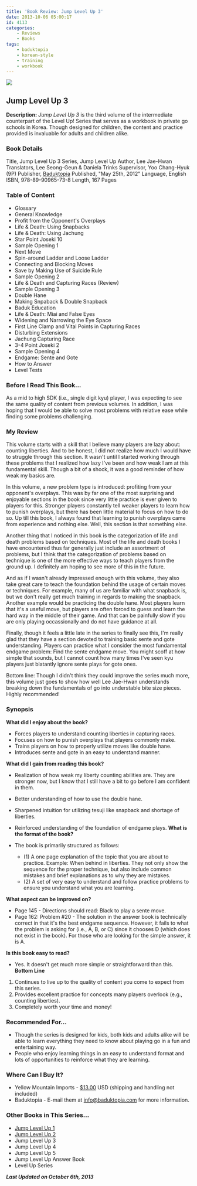 ```yaml
---
title: 'Book Review: Jump Level Up 3'
date: 2013-10-06 05:00:17
id: 4113
categories:
	- Reviews
	- Books
tags:
	- baduktopia
	- korean-style
	- training
	- workbook
---
```


![](/images/2013/10/jumplevelup3cover.jpg)

## Jump Level Up 3

**Description:** _Jump Level Up 3_ is the third volume of the intermediate counterpart of the Level Up! Series that serves as a workbook in private go schools in Korea. Though designed for children, the content and practice provided is invaluable for adults and children alike.

<!--more-->

### Book Details

Title, Jump Level Up 3
Series, Jump Level Up
Author, Lee Jae-Hwan
Translators, Lee Seong-Geun &amp; Daniela Trinks
Supervisor, Yoo Chang-Hyuk (9P)
Publisher, [Baduktopia](http://www.baduktopia.com)
Published, "May 25th, 2012"
Language, English
ISBN, 978-89-90965-73-8
Length, 167 Pages

### Table of Content

*   Glossary
*   General Knowledge
*   Profit from the Opponent's Overplays
*   Life &amp; Death: Using Snapbacks
*   Life &amp; Death: Using Jachung
*   Star Point Joseki 10
*   Sample Opening 1
*   Next Move
*   Spin-around Ladder and Loose Ladder
*   Connecting and Blocking Moves
*   Save by Making Use of Suicide Rule
*   Sample Opening 2
*   Life &amp; Death and Capturing Races (Review)
*   Sample Opening 3
*   Double Hane
*   Making Snpaback &amp; Double Snapback
*   Baduk Education
*   Life &amp; Death: Miai and False Eyes
*   Widening and Narrowing the Eye Space
*   First Line Clamp and Vital Points in Capturing Races
*   Disturbing Extensions
*   Jachung Capturing Race
*   3-4 Point Joseki 2
*   Sample Opening 4
*   Endgame: Sente and Gote
*   How to Answer
*   Level Tests

### Before I Read This Book...

As a mid to high SDK (i.e., single digit kyu) player, I was expecting to see the same quality of content from previous volumes. In addition, I was hoping that I would be able to solve most problems with relative ease while finding some problems challenging.

### My Review

This volume starts with a skill that I believe many players are lazy about: counting liberties. And to be honest, I did not realize how much I would have to struggle through this section. It wasn't until I started working through these problems that I realized how lazy I've been and how weak I am at this fundamental skill. Though a bit of a shock, it was a good reminder of how weak my basics are.

In this volume, a new problem type is introduced: profiting from your opponent's overplays. This was by far one of the most surprising and enjoyable sections in the book since very little practice is ever given to players for this. Stronger players constantly tell weaker players to learn how to punish overplays, but there has been little material to focus on how to do so. Up till this book, I always found that learning to punish overplays came from experience and nothing else. Well, this section is that something else.

Another thing that I noticed in this book is the categorization of life and death problems based on techniques. Most of the life and death books I have encountered thus far generally just include an assortment of problems, but I think that the categorization of problems based on technique is one of the more effective ways to teach players from the ground up. I definitely am hoping to see more of this in the future.

And as if I wasn't already impressed enough with this volume, they also take great care to teach the foundation behind the usage of certain moves or techniques. For example, many of us are familiar with what snapback is, but we don't really get much training in regards to making the snapback. Another example would be practicing the double hane. Most players learn that it's a useful move, but players are often forced to guess and learn the hard way in the middle of their game. And that can be painfully slow if you are only playing occassionally and do not have guidance at all.

Finally, though it feels a little late in the series to finally see this, I'm really glad that they have a section devoted to training basic sente and gote understanding. Players can practice what I consider the most fundamental endgame problem: Find the sente endgame move. You might scoff at how simple that sounds, but I cannot count how many times I've seen kyu players just blatantly ignore sente plays for gote ones.

Bottom line: Though I didn't think they could improve the series much more, this volume just goes to show how well Lee Jae-Hwan understands breaking down the fundamentals of go into understable bite size pieces. Highly recommended!

### Synopsis

**What did I enjoy about the book?**

*   Forces players to understand counting liberties in capturing races.
*   Focuses on how to punish overplays that players commonly make.
*   Trains players on how to properly utilize moves like double hane.
*   Introduces sente and gote in an easy to understand manner.

**What did I gain from reading this book?**

*   Realization of how weak my liberty counting abilities are. They are stronger now, but I know that I still have a bit to go before I am confident in them.
*   Better understanding of how to use the double hane.
*   Sharpened intuition for utilizing tesuji like snapback and shortage of liberties.
*   Reinforced understanding of the foundation of endgame plays.
**What is the format of the book?**

* The book is primarily structured as follows:

	* (1) A one page explanation of the topic that you are about to practice. Example: When behind in liberties. They not only show the sequence for the proper technique, but also include common mistakes and brief explanations as to why they are mistakes.
	* (2) A set of very easy to understand and follow practice problems to ensure you understand what you are learning.

**What aspect can be improved on?**

* Page 145 - Directions should read: Black to play a sente move.
* Page 162: Problem #20 - The solution in the answer book is technically correct in that it's the best endgame sequence. However, it fails to what the problem is asking for (i.e., A, B, or C) since it chooses D (which does not exist in the book). For those who are looking for the simple answer, it is A.

**Is this book easy to read?**

*   Yes. It doesn't get much more simple or straightforward than this.
**Bottom Line**

1.  Continues to live up to the quality of content you come to expect from this series.
2.  Provides excellent practice for concepts many players overlook (e.g., counting liberties).
3.  Completely worth your time and money!

### Recommended For...

*   Though the series is designed for kids, both kids and adults alike will be able to learn everything they need to know about playing go in a fun and entertaining way.
*   People who enjoy learning things in an easy to understand format and lots of opportunities to reinforce what they are learning.

### Where Can I Buy It?

*   Yellow Mountain Imports - [$13.00](http://www.ymimports.com/p-2056-jump-level-up-3-8-6-kyu.aspx "Yellow Mountain Imports Purchase Link") USD (shipping and handling not included)
*   Baduktopia - E-mail them at info@baduktopia.com for more information.

### Other Books in This Series...

* [Jump Level Up 1](http://www.bengozen.com/book-review-jump-level-1/ "Book Review: Jump Level Up 1")
* [Jump Level Up 2](http://www.bengozen.com/book-review-jump-level-2/ "Book Review: Jump Level Up 2")
* Jump Level Up 3
* Jump Level Up 4
* Jump Level Up 5
* Jump Level Up Answer Book
* Level Up Series

_**Last Updated on October 6th, 2013**_